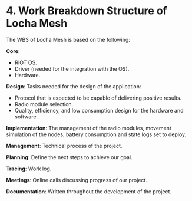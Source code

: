 # 4. Work Breakdown Structure of Locha Mesh

The WBS of Locha Mesh is based on the following:

**Core**:
- RIOT OS.
- Driver (needed for the integration with the OS).
- Hardware.

**Design**: Tasks needed for the design of the application:
- Protocol that is expected to be capable of delivering positive results.
- Radio module selection.
- Quality, efficiency, and low consumption design for the hardware and software.

**Implementation**: The management of the radio modules, movement simulation of the nodes, battery consumption and state logs set to deploy.

**Management**: Technical process of the project.

**Planning**: Define the next steps to achieve our goal.

**Tracing**: Work log.

**Meetings**: Online calls discussing progress of our project.

**Documentation**: Written throughout the development of the project. 
